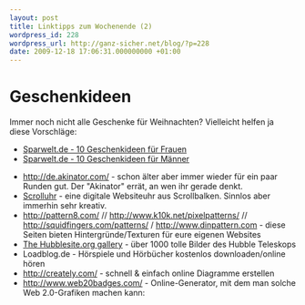 ```yaml
---
layout: post
title: Linktipps zum Wochenende (2)
wordpress_id: 228
wordpress_url: http://ganz-sicher.net/blog/?p=228
date: 2009-12-18 17:06:31.000000000 +01:00
---
```

Geschenkideen
=============

Immer noch nicht alle Geschenke für Weihnachten? Vielleicht helfen ja diese Vorschläge:

* [Sparwelt.de - 10 Geschenkideen für Frauen](http://www.sparwelt.de/10-geschenkideen-fuer-weihnachten-was-sich-frauen-wuenschen.html)
* [Sparwelt.de - 10 Geschenkideen für Männer](http://www.sparwelt.de/10-geschenkideen-fuer-weihnachten-was-sich-maenner-wuenschen.html)


<ul>
<li><a href="http://de.akinator.com/" target="_blank">http://de.akinator.com/</a> - schon älter aber immer wieder für ein paar Runden gut. Der "Akinator" errät, an wen ihr gerade denkt.</li>
	<li><a href="http://toki-woki.net/p/scroll-clock/">Scrolluhr</a> - eine digitale Websiteuhr aus Scrollbalken. Sinnlos aber immerhin sehr kreativ.</li>
	<li>
<div><a href="http://pattern8.com/">http://pattern8.com/</a> // <a href="http://www.k10k.net/pixelpatterns/">http://www.k10k.net/pixelpatterns/</a> // <a href="http://squidfingers.com/patterns/1/">http://squidfingers.com/patterns/</a> / <a href="http://www.dinpattern.com" target="_blank">http://www.dinpattern.com</a> - diese Seiten bieten Hintergründe/Texturen für eure eigenen Websites</div></li>
	<li><a href="http://hubblesite.org/gallery/">The Hubblesite.org gallery</a> - über 1000 tolle Bilder des Hubble Teleskops</li>
	<li>Loadblog.de - Hörspiele und Hörbücher kostenlos downloaden/online  hören</li>
	<li><a href="http://creately.com/" target="_blank">http://creately.com/</a> - schnell &amp; einfach online Diagramme erstellen</li>
	<li><a href="http://www.web20badges.com/" target="_blank">http://www.web20badges.com/</a> - Online-Generator, mit dem man solche Web 2.0-Grafiken machen kann:</li>
</ul>

<img src="/wp-content/uploads/hoff.jpg" alt="" />
